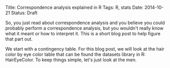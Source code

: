 Title: Correspondence analysis explained in R
Tags: R, stats
Date: 2014-10-21
Status: Draft

So, you just read about correspondence analysis and you believe you could
probably perform a correspondence analysis, but you wouldn't really know what
it meant or how to interpret it.  This is a short blog post to help figure
that part out.

We start with a contingency table.  For this blog post, we will look at the
hair color by eye color table that can be found the datasets library in R:
HairEyeColor.  To keep things simple, let's just look at the men.




